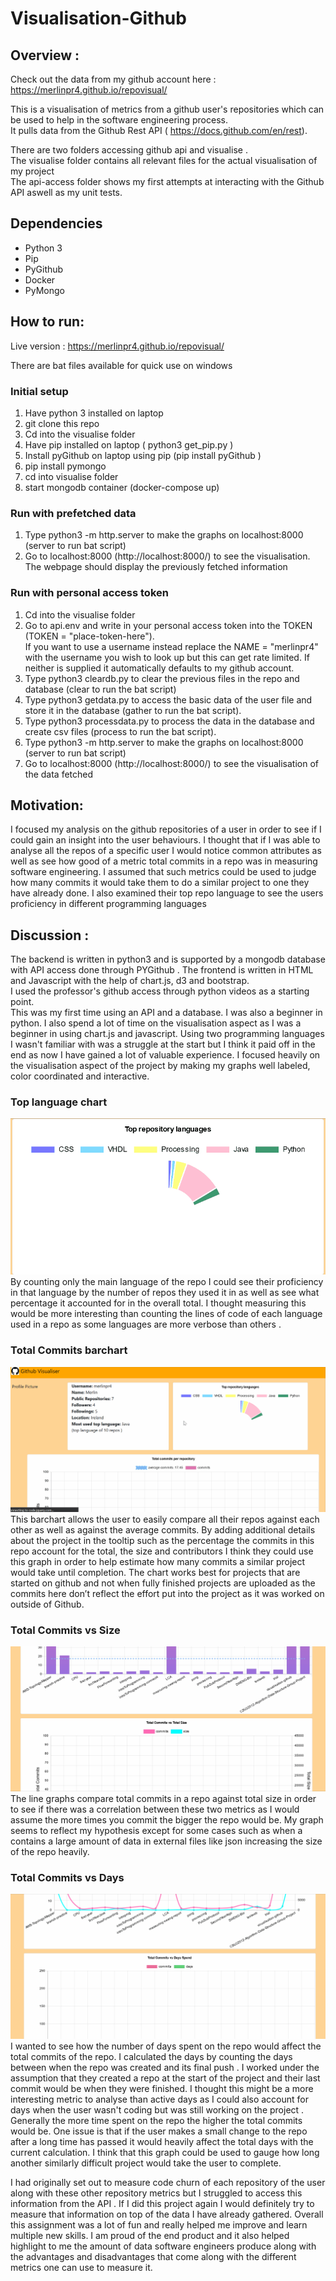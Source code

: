 
# Visualisation-Github

## Overview :
Check out the data from my github account here : https://merlinpr4.github.io/repovisual/

This is a visualisation of metrics from a github user's repositories which can be used to help in the software engineering process. <br>
It pulls data from the Github Rest API ( https://docs.github.com/en/rest).

There are two folders accessing github api and visualise . <br>
The visualise folder contains all relevant files for the actual visualisation of my project <br>
The api-access folder shows my first attempts at interacting with the Github API aswell as my unit tests.

## Dependencies
- Python 3
- Pip
- PyGithub
- Docker
- PyMongo

## How to run:
Live version :  https://merlinpr4.github.io/repovisual/

There are bat files available for quick use on windows

### Initial  setup
1. Have python 3 installed on laptop
2. git clone this repo
3. Cd into the visualise folder
4. Have pip installed on laptop ( python3 get_pip.py )
5. Install pyGithub on laptop using pip (pip install pyGithub )
6. pip install pymongo
7. cd into visualise folder
8. start mongodb container (docker-compose up)

### Run with prefetched data
1.  Type python3 -m http.server to make the graphs  on localhost:8000 (server to run bat script)
2. Go to localhost:8000 (http://localhost:8000/) to see the visualisation. <br> The webpage should display the previously fetched information

### Run with personal access token 
1.  Cd into the visualise folder
2.  Go to api.env  and write in your personal access token into the TOKEN (TOKEN = "place-token-here"). <br> If you want to use a username instead replace the NAME = "merlinpr4" with the username you wish to look up but this can get rate limited. If neither is supplied it automatically defaults to my github account.
3.  Type python3 cleardb.py to clear the previous files in the repo and database (clear to run the bat script)
5.  Type python3 getdata.py to access the basic data of the user file and store it in the database (gather  to run the bat script).
6.  Type python3 processdata.py to process the data in the database and create csv files (process to run the bat script).
7.  Type python3 -m http.server to make the graphs on localhost:8000 (server to run bat script)
8. Go to localhost:8000 (http://localhost:8000/) to see the visualisation of the data fetched


## Motivation:
I focused my analysis on the github repositories of a user in order to see if I could gain an insight into the user behaviours.
I thought that if I was able to analyse all the repos of a specific user I would notice common attributes as well as see how good of a metric total commits in a repo was in measuring software engineering. I assumed that such metrics could be used to judge how many commits it would take them to do a similar project to one they have already done. I also examined their top repo language to see the users proficiency in different programming languages

## Discussion :
The backend is written in python3 and is supported by a mongodb database with API access done through PYGithub . The frontend is written in HTML and Javascript with the help of chart.js, d3 and bootstrap. <br>
I used the professor's github access through python videos as a starting point. <br>
This was my first time using an API and a database. I was also a beginner in python. I also spend a lot of time on the visualisation aspect as I was a beginner in using chart.js and javascript. Using two programming languages I wasn't familiar with was a struggle at the start but I think it paid off in the end as now I have gained a lot of valuable experience. I focused heavily on the visualisation aspect of the project by making my graphs well labeled, color coordinated and interactive.

### Top language chart
![language chart ](images/languageChart.gif) <br>
By counting only the main language of the repo I could see their proficiency in that language by the number of repos they used it in as well as see what percentage it accounted for in the overall total. I thought measuring this would be more interesting than counting the lines of code of each language used in a repo as some languages are more verbose than others .

### Total Commits barchart
![total commits](images/totalCommitsChart.gif) <br>
This barchart allows the user to easily compare all their repos against each other as well as against the average commits. By adding additional details about the project in the tooltip such as the percentage the commits in this repo account for the total, the size and contributors I think  they could use this graph in order to help estimate how many commits a similar project would take until completion. The chart works best for projects that are started on github and not when fully finished projects are uploaded as the commits here don’t reflect the effort put into the project as it was worked on outside of Github.

### Total Commits vs Size
![commits vs size](images/sizeChart.gif) <br>
The line graphs compare total commits in a repo against total size in order to see if there was a correlation between these two metrics as I would assume the more times you commit the bigger the repo would be. My graph seems to reflect my hypothesis except for some cases such as when a contains a large amount of data in external files like json increasing the size of the repo heavily.

### Total Commits vs Days
![commits vs days](images/daysChart.gif) <br>
I wanted to see how the number of days spent on the repo would affect the total commits of the repo. I calculated the days by counting the days between when the repo was created and its final push . I worked under the assumption that they created a repo at the start of the project and their last commit would be when they were finished. I thought this might be a more interesting metric to analyse than active days as I could also account for days when the user wasn't coding but was still working on the project . Generally the more time spent on the repo the higher the total commits would be.  One issue is that  if the user makes a small change to the repo after a long time has passed it would heavily affect the total days with the current calculation. I think that this graph could be used to gauge how long another similarly difficult project would take the user to complete.

I had originally set out to measure code churn of each repository of the user along with these other repository metrics but I struggled to access this information from the API . If I did this project again I would definitely try to measure that information on top of the data I have already gathered.
Overall this assignment was a lot of fun and really helped me improve and learn multiple new skills. I am proud of the end product and it also helped highlight to me the amount of data software engineers produce along with the advantages and disadvantages that come along with the different metrics one can use to measure it.





